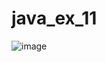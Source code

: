 # java_ex_11
![image](https://github.com/PonguTracer/java_ex_11/assets/67764701/14ffbbce-5ef9-40d5-a2f9-50882f8d4076)

